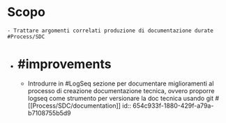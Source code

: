 # Scopo
	- Trattare argomenti correlati produzione di documentazione durate #Process/SDC
- # #improvements
	- Introdurre in #LogSeq sezione per documentare miglioramenti al processo di creazione documentazione tecnica, ovvero proporre logseq come strumento per versionare la doc tecnica usando git  #[[Process/SDC/documentation]]
	  id:: 654c933f-1880-429f-a79a-b7108755b5d9